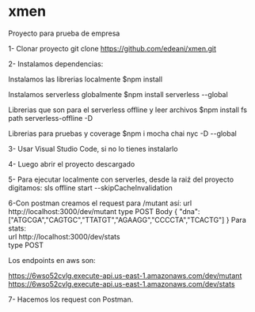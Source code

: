 # xmen
Proyecto para prueba de empresa

1- Clonar proyecto
git clone https://github.com/edeani/xmen.git

2- Instalamos dependencias:

Instalamos las librerias localmente
$npm install

Instalamos serverless globalmente
$npm install serverless --global

Librerias que son para el serverless offline y leer archivos
$npm install fs path serverless-offline -D

Librerias para pruebas y coverage
$npm i mocha chai nyc -D --global

3- Usar Visual Studio Code, si no lo tienes instalarlo

4- Luego abrir el proyecto descargado

5- Para ejecutar localmente con serverles, desde la raiź del proyecto digitamos: sls offline start --skipCacheInvalidation
  
6-Con postman creamos el request para /mutant así:
    url http://localhost:3000/dev/mutant
    type POST
    Body {
          "dna":["ATGCGA","CAGTGC","TTATGT","AGAAGG","CCCCTA","TCACTG"]
         }
  Para stats:  
    url http://localhost:3000/dev/stats      
    type POST
    

Los endpoints en aws son:

  https://6wso52cvlg.execute-api.us-east-1.amazonaws.com/dev/mutant
  https://6wso52cvlg.execute-api.us-east-1.amazonaws.com/dev/stats

7- Hacemos los request con Postman.
